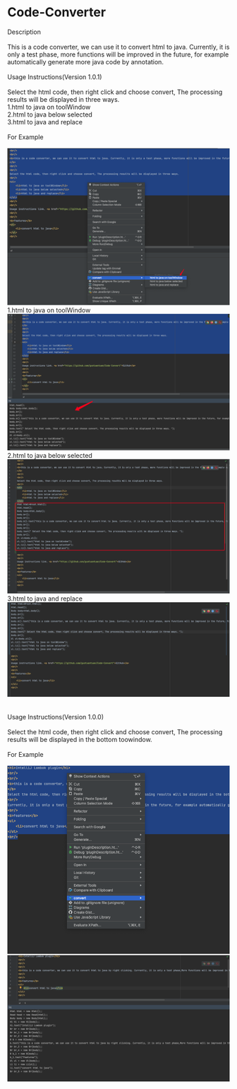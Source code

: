 # Code-Converter

Description
<br/><br/>
This is a code converter, we can use it to convert html to java. Currently, it is only a test phase, more functions will be improved in the future, for example automatically generate more java code by annotation.
<br/><br/>
Usage Instructions(Version 1.0.1)
<br/><br/>
Select the html code, then right click and choose convert, The processing results will be displayed in three ways.
<br/>
1.html to java on toolWindow
<br/>
2.html to java below selected
<br/>
3.html to java and replace
<br/><br/>
For Example
<br/><br/>
![image](https://raw.githubusercontent.com/guotuantuan/Code-Convert/main/img/imgbutton.png)
<br/>
1.html to java on toolWindow
<br/>
![image](https://raw.githubusercontent.com/guotuantuan/Code-Convert/main/img/imgtw.png)
<br/>
2.html to java below selected
<br/>
![image](https://raw.githubusercontent.com/guotuantuan/Code-Convert/main/img/imgbs.png)
<br/>
3.html to java and replace
<br/>
![image](https://raw.githubusercontent.com/guotuantuan/Code-Convert/main/img/imgrp.png)
<br/>
<br/>
<br/>
Usage Instructions(Version 1.0.0)
<br/><br/>
Select the html code, then right click and choose convert, The processing results will be displayed in the bottom toowindow.
<br/><br/>
For Example
<br/><br/>
![image](https://raw.githubusercontent.com/guotuantuan/Code-Convert/main/img/Usage.png)
<br/>
![image](https://raw.githubusercontent.com/guotuantuan/Code-Convert/main/img/img.png)
<br/>
<br/>







